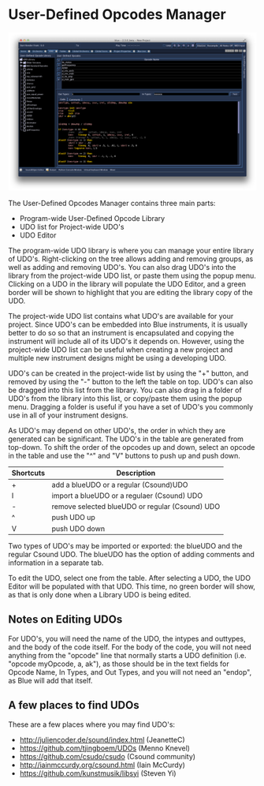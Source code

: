 # User-Defined Opcodes Manager

![ User-Defined Opcodes Manager ](../../../images/udoWindow.png)

The User-Defined Opcodes Manager contains three main parts:

  - Program-wide User-Defined Opcode Library
  - UDO list for Project-wide UDO's
  - UDO Editor

The program-wide UDO library is where you can manage your entire library
of UDO's. Right-clicking on the tree allows adding and removing groups,
as well as adding and removing UDO's. You can also drag UDO's into the
library from the project-wide UDO list, or paste them using the popup
menu. Clicking on a UDO in the library will populate the UDO Editor, and
a green border will be shown to highlight that you are editing the
library copy of the UDO.

The project-wide UDO list contains what UDO's are available for your
project. Since UDO's can be embedded into Blue instruments, it is
usually better to do so so that an instrument is encapsulated and
copying the instrument will include all of its UDO's it depends on.
However, using the project-wide UDO list can be useful when creating a
new project and multiple new instrument designs might be using a
developing UDO.

UDO's can be created in the project-wide list by using the "+" button,
and removed by using the "-" button to the left the table on top. UDO's
can also be dragged into this list from the library. You can also drag
in a folder of UDO's from the library into this list, or copy/paste them
using the popup menu. Dragging a folder is useful if you have a set of
UDO's you commonly use in all of your instrument designs.

As UDO's may depend on other UDO's, the order in which they are
generated can be significant. The UDO's in the table are generated from
top-down. To shift the order of the opcodes up and down, select an
opcode in the table and use the "^" and "V" buttons to push up and push
down.

| Shortcuts    | Description                                                                                                                                                                                                 |
| ------------ | ----------------------------------------------------------------------------------------------------------------------------------------------------------------------------------------------------------- 
| +           |add a blueUDO or a regular (Csound)UDO                                                                                                                                                                                   |
| I            |import a blueUDO or a regulaer (Csound) UDO                                                                                                                                                                                   |
| -           |remove selected blueUDO or regular (Csound) UDO                                                                                                                                                                                  |
| ^            |push UDO up                                                                                                                                                                                   |
| V           |push UDO down                                                                                                                                                                                   |

Two types of UDO's may be imported or exported: the blueUDO and the regular 
Csound UDO. The blueUDO has the option of adding comments and information
in a separate tab.

To edit the UDO, select one from the table. After selecting a UDO, the
UDO Editor will be populated with that UDO. This time, no green border
will show, as that is only done when a Library UDO is being edited.

## Notes on Editing UDOs

For UDO's, you will need the name of the UDO, the intypes and outtypes,
and the body of the code itself. For the body of the code, you will not
need anything from the "opcode" line that normally starts a UDO
definition (i.e. "opcode myOpcode, a, ak"), as those should be in the
text fields for Opcode Name, In Types, and Out Types, and you will not
need an "endop", as Blue will add that itself.

## A few places to find UDOs

These are a few places where you may find UDO's:

  - http://juliencoder.de/sound/index.html (JeanetteC)
  - https://github.com/tjingboem/UDOs (Menno Knevel)
  - https://github.com/csudo/csudo (Csound community)
  - http://iainmccurdy.org/csound.html (Iain McCurdy)
  - https://github.com/kunstmusik/libsyi (Steven Yi)



<!-- 

TODO - add documentation on Importing Blue or Csound UDOs

## User-Defined Opcode Repository Browser

![ User-Defined Opcode Repository Browser ](../../../images/udoDB.png)

Using the "I" Button will open up the UDO Repository browser. The
browser shows the available UDO's in the repository on Csounds.com and
allows for importing from the repository straight into your project. -->
